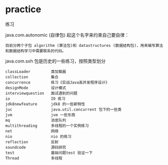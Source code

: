 # practice
练习

java.com.autonomic (自律包) 起这个名字来约束自己要自律：
    
    目前分两个子包 algorithm (算法包)和 datastructures (数据结构包)，用来编写算法和数据结构学习中需要联系的代码。

java.com.sxh 包是历史的一些练习，按照类型划分

    classLoader         类加载器
    collection          集合
    concurrence         练习《实战Java高并发程序设计》
    designMode          设计模式
    interviewquestion   面试遇到的问题
    io                  IO 练习
    jdk8newfeature      jdk8 的一些新特性
    juc                 java.util.concurrent 包下的一些类
    jvm                 jvm 一些东西
    mq                  消息队列
    multithreading      多线程的一个实例练习
    net                 网络
    nio                 nio 的练习
    reflection          反射
    soundcode           源码研究
    test                基础问题test 验证一下
    Thread              多线程
 
